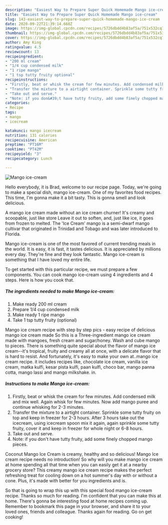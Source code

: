 ```yaml
---
description: "Easiest Way to Prepare Super Quick Homemade Mango ice-cream"
title: "Easiest Way to Prepare Super Quick Homemade Mango ice-cream"
slug: 143-easiest-way-to-prepare-super-quick-homemade-mango-ice-cream
date: 2020-09-22T21:39:14.668Z
image: https://img-global.cpcdn.com/recipes/5726dbdd4b83af5a/751x532cq70/mango-ice-cream-recipe-main-photo.jpg
thumbnail: https://img-global.cpcdn.com/recipes/5726dbdd4b83af5a/751x532cq70/mango-ice-cream-recipe-main-photo.jpg
cover: https://img-global.cpcdn.com/recipes/5726dbdd4b83af5a/751x532cq70/mango-ice-cream-recipe-main-photo.jpg
author: Amy King
ratingvalue: 4.5
reviewcount: 13
recipeingredient:
- "200 ml cream"
- "1/4 cup condensed milk"
- "1 ripe mango"
- "1 tsp tutty fruity optional"
recipeinstructions:
- "Firstly, beat or whisk the cream for few minutes. Add condensed milk and mix well. Again whisk for few minutes. Now add mango puree and continue whisking for 2-3 minutes."
- "Transfer the mixture to a airtight container. Sprinkle some tutty fruity on top and keep in freezer for 2-3 hours. After 3 hours take out the icecream, using icecream spoon mix it again, again sprinkle some tutty fruity, cover it and keep in freezer for whole night or 6-8 hours."
- "Take out and serve."
- "Note: if you don&#39;t have tutty fruity, add some finely chopped mango pieces."
categories:
- Recipe
tags:
- mango
- icecream

katakunci: mango icecream 
nutrition: 131 calories
recipecuisine: American
preptime: "PT16M"
cooktime: "PT42M"
recipeyield: "3"
recipecategory: Lunch

---
```



![Mango ice-cream](https://img-global.cpcdn.com/recipes/5726dbdd4b83af5a/751x532cq70/mango-ice-cream-recipe-main-photo.jpg)

Hello everybody, it is Brad, welcome to our recipe page. Today, we're going to make a special dish, mango ice-cream. One of my favorites food recipes. This time, I'm gonna make it a bit tasty. This is gonna smell and look delicious.

A mango ice cream made without an ice cream churner! It&#39;s creamy and scoopable, just like store Leave it out to soften, and, just like ice, it goes from frozen to melted. The &#39;Ice Cream&#39; mango is a semi-dwarf mango cultivar that originated in Trinidad and Tobago and was later introduced to Florida.

Mango ice-cream is one of the most favored of current trending meals in the world. It is easy, it is fast, it tastes delicious. It is appreciated by millions every day. They're fine and they look fantastic. Mango ice-cream is something that I have loved my entire life.


To get started with this particular recipe, we must prepare a few components. You can cook mango ice-cream using 4 ingredients and 4 steps. Here is how you cook that.

<!--inarticleads1-->

##### The ingredients needed to make Mango ice-cream:

1. Make ready 200 ml cream
1. Prepare 1/4 cup condensed milk
1. Make ready 1 ripe mango
1. Take 1 tsp tutty fruity (optional)


Mango ice cream recipe with step by step pics - easy recipe of delicious mango ice cream made So this is a Three-ingredient mango ice cream made with mangoes, fresh cream and sugar/honey. Wash and cube mango to pieces. There is something quite special about the flavor of mango ice cream--it&#39;s tropical, fruity and creamy all at once, with a delicate flavor that is hard to resist. And fortunately, it&#39;s easy to make your own at..mango ice cream recipe. it includes recipes like, chocolate ice cream, vanilla ice cream, matka kulfi, kesar pista kulfi, paan kulfi, choco bar, mango panna cotta, mango lassi and mango milkshake. in. 

<!--inarticleads2-->

##### Instructions to make Mango ice-cream:

1. Firstly, beat or whisk the cream for few minutes. Add condensed milk and mix well. Again whisk for few minutes. Now add mango puree and continue whisking for 2-3 minutes.
1. Transfer the mixture to a airtight container. Sprinkle some tutty fruity on top and keep in freezer for 2-3 hours. After 3 hours take out the icecream, using icecream spoon mix it again, again sprinkle some tutty fruity, cover it and keep in freezer for whole night or 6-8 hours.
1. Take out and serve.
1. Note: if you don&#39;t have tutty fruity, add some finely chopped mango pieces.


Coconut Mango Ice Cream is creamy, healthy and so delicious! Mango Ice cream recipe needs no introduction! So why will you make mango ice cream at home spending all that time when you can easily get it at a nearby grocery store? This creamy mango ice cream recipe makes the perfect refreshing treat for cooling down on a hot summer&#39;s day with or without a cone. Plus, it&#39;s made with better for you ingredients and is. 

So that is going to wrap this up with this special food mango ice-cream recipe. Thanks so much for reading. I'm confident that you can make this at home. There's gonna be interesting food at home recipes coming up. Remember to bookmark this page in your browser, and share it to your loved ones, friends and colleague. Thanks again for reading. Go on get cooking!
